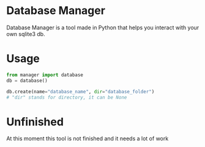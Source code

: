 # Database Manager
Database Manager is a tool made in Python that helps you interact with your own sqlite3 db.

# Usage

```python
from manager import database
db = database()

db.create(name="database_name", dir="database_folder") 
# "dir" stands for directory, it can be None
```

# Unfinished
At this moment this tool is not finished and it needs a lot of work
